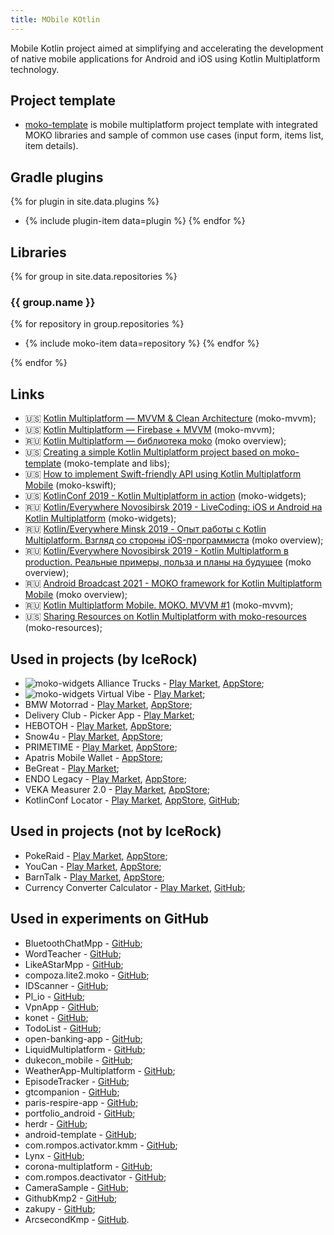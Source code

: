 ```yaml
---
title: MObile KOtlin
---
```

Mobile Kotlin project aimed at simplifying and accelerating the development of native mobile applications for Android and iOS using Kotlin Multiplatform technology.

## Project template
* [moko-template](https://github.com/icerockdev/moko-template) is mobile multiplatform project template with integrated MOKO libraries and sample of common use cases (input form, items list, item details).

## Gradle plugins
{% for plugin in site.data.plugins %}
* {% include plugin-item data=plugin %}
{% endfor %}

## Libraries
{% for group in site.data.repositories %}
### {{ group.name }}

{% for repository in group.repositories %}
* {% include moko-item data=repository %}
{% endfor %}

{% endfor %}

## Links
- 🇺🇸 [Kotlin Multiplatform — MVVM & Clean Architecture](https://proandroiddev.com/kotlin-multiplatform-mvvm-clean-architecture-f20b99f90b95) (moko-mvvm);
- 🇺🇸 [Kotlin Multiplatform — Firebase + MVVM](https://proandroiddev.com/kotlin-multiplatform-firebase-mvvm-4cdcddd98893) (moko-mvvm);
- 🇷🇺 [Kotlin Multiplatform — библиотека moko](https://tetraquark.ru/archives/511) (moko overview);
- 🇺🇸 [Creating a simple Kotlin Multiplatform project based on moko-template](https://medium.com/icerock/creating-a-simple-kotlin-multiplatform-project-based-on-moko-template-2dd87d020bbd) (moko-template and libs);
- 🇺🇸 [How to implement Swift-friendly API using Kotlin Multiplatform Mobile](https://icerockdev.com/blog/kotlin-multiplatform/2021-08-09-swift-friendly-API/) (moko-kswift);
- 🇺🇸 [KotlinConf 2019 - Kotlin Multiplatform in action](https://www.youtube.com/watch?v=IKYsX6nBcsw) (moko-widgets);
- 🇷🇺 [Kotlin/Everywhere Novosibirsk 2019 - LiveCoding: iOS и Android на Kotlin Multiplatform](https://www.youtube.com/watch?v=r07X_5ICDPk) (moko-widgets);
- 🇷🇺 [Kotlin/Everywhere Minsk 2019 - Опыт работы с Kotlin Multiplatform. Взгляд со стороны iOS-программиста](https://www.youtube.com/watch?v=h9ioWnSlUJc) (moko overview);
- 🇷🇺 [Kotlin/Everywhere Novosibirsk 2019 - Kotlin Multiplatform в production. Реальные примеры, польза и планы на будущее](https://www.youtube.com/watch?v=zzWa_trZvdg) (moko overview);
- 🇷🇺 [Android Broadcast 2021 - MOKO framework for Kotlin Multiplatform Mobile](https://youtu.be/-JjQJG-xkRE) (moko overview);
- 🇷🇺 [Kotlin Multiplatform Mobile. MOKO. MVVM #1](https://www.youtube.com/watch?v=qe8FcIQEmyA) (moko-mvvm);
- 🇺🇸 [Sharing Resources on Kotlin Multiplatform with moko-resources](https://www.linkedin.com/pulse/sharing-resources-kotlin-multiplatform-moko-resources-isuru-rajapakse/) (moko-resources);

## Used in projects (by IceRock)
* ![moko-widgets](https://img.shields.io/badge/-moko--widgets-green) Alliance Trucks - [Play Market](https://play.google.com/store/apps/details?id=com.alliancetrucks.app), [AppStore](https://apps.apple.com/ru/app/alliancetrucks/id1500907708);
* ![moko-widgets](https://img.shields.io/badge/-moko--widgets-green) Virtual Vibe - [Play Market](https://play.google.com/store/apps/details?id=be.virtualvi);
* BMW Motorrad - [Play Market](https://play.google.com/store/apps/details?id=io.smartdriving.bmwmoto), [AppStore](https://apps.apple.com/us/app/id1492857555);
* Delivery Club - Picker App - [Play Market](https://play.google.com/store/apps/details?id=com.deliveryclub.stock);
* НЕВОТОН - [Play Market](https://play.google.com/store/apps/details?id=com.nevoton.app), [AppStore](https://apps.apple.com/ru/app/%D0%BD%D0%B5%D0%B2%D0%BE%D1%82%D0%BE%D0%BD-%D0%B0%D0%B2%D1%82%D0%BE%D0%BC%D0%B0%D1%82%D0%B8%D0%BA%D0%B0/id1409537985#?platform=iphone);
* Snow4u - [Play Market](https://play.google.com/store/apps/details?id=com.snow4unet.snowtinder), [AppStore](https://apps.apple.com/ru/app/snow4u/id1546814178);
* PRIMETIME - [Play Market](https://play.google.com/store/apps/details?id=ru.primetime), [AppStore](https://apps.apple.com/us/app/primetime-delivery/id1471500882?l=ru&ls=1);
* Apatris Mobile Wallet - [AppStore](https://apps.apple.com/us/app/apatris-mobile-wallet/id1454765749);
* BeGreat - [Play Market](https://play.google.com/store/apps/details?id=ru.begreatapp);
* ENDO Legacy - [Play Market](https://play.google.com/store/apps/details?id=im.endo.legacy), [AppStore](https://apps.apple.com/us/app/endo-legacy/id1435147480);
* VEKA Measurer 2.0 - [Play Market](https://play.google.com/store/apps/details?id=com.veka.windowmeasurer.new), [AppStore](https://apps.apple.com/ru/app/%D0%B7%D0%B0%D0%BC%D0%B5%D1%80%D1%89%D0%B8%D0%BA-%D0%BE%D0%BA%D0%BE%D0%BD-2-0/id1455318730);
* KotlinConf Locator - [Play Market](https://play.google.com/store/apps/details?id=org.jetbrains.kotlin.locator), [AppStore](https://apps.apple.com/us/app/kotlinconf-locator/id1487944666), [GitHub](https://github.com/JetBrains/KotlinFinder);

## Used in projects (not by IceRock)
* PokeRaid - [Play Market](https://play.google.com/store/apps/details?id=me.pokeraid), [AppStore](https://apps.apple.com/us/app/pokeraid-raid-from-home/id1507659524);
* YouCan - [Play Market](https://play.google.com/store/apps/details?id=mksm.youcan), [AppStore](https://apps.apple.com/ru/app/%D0%BC%D0%B5%D0%B4%D0%B8%D1%82%D0%B0%D1%86%D0%B8%D1%8F-%D1%81%D0%BD%D0%B0-youcan/id1499982716);
* BarnTalk - [Play Market](https://play.google.com/store/apps/details?id=com.barntalk), [AppStore](https://apps.apple.com/us/app/barntalk/id1520342639);
* Currency Converter Calculator - [Play Market](https://play.google.com/store/apps/details?id=mustafaozhan.github.com.mycurrencies), [GitHub](https://github.com/CurrencyConverterCalculator/CCC);

## Used in experiments on GitHub
* BluetoothChatMpp - [GitHub](https://github.com/Tetraquark/BluetoothChatMpp);
* WordTeacher - [GitHub](https://github.com/soniccat/WordTeacher);
* LikeAStarMpp - [GitHub](https://github.com/Jaime97/LikeAStarMpp);
* compoza.lite2.moko - [GitHub](https://github.com/Diy2210/compoza.lite2.moko);
* IDScanner - [GitHub](https://github.com/Diy2210/IDScanner);
* Pl_io - [GitHub](https://github.com/alekseevvv/Pl_io);
* VpnApp - [GitHub](https://github.com/Merseyside/VpnApp);
* konet - [GitHub](https://github.com/eduayuso/konet);
* TodoList - [GitHub](https://github.com/TinNova/TodoList);
* open-banking-app - [GitHub](https://github.com/openMF/open-banking-app);
* LiquidMultiplatform - [GitHub](https://github.com/tSquaredd/LiquidMultiplatform);
* dukecon_mobile - [GitHub](https://github.com/dukecon/dukecon_mobile);
* WeatherApp-Multiplatform - [GitHub](https://github.com/RandhirGupta/WeatherApp-Multiplatform);
* EpisodeTracker - [GitHub](https://github.com/y-polek/EpisodeTracker);
* gtcompanion - [GitHub](https://github.com/thumbcat-io/gtcompanion);
* paris-respire-app - [GitHub](https://github.com/alan-camilo/paris-respire-app);
* portfolio_android - [GitHub](https://github.com/MrTheGood/portfolio_android);
* herdr - [GitHub](https://github.com/f8full/herdr);
* android-template - [GitHub](https://github.com/Merseyside/android-template);
* com.rompos.activator.kmm - [GitHub](https://github.com/Diy2210/com.rompos.activator.kmm);
* Lynx - [GitHub](https://github.com/DoubleSymmetry/lynx);
* corona-multiplatform - [GitHub](https://github.com/egeniq/corona-multiplatform);
* com.rompos.deactivator - [GitHub](https://github.com/Diy2210/com.rompos.deactivator);
* CameraSample - [GitHub](https://github.com/Jaime97/CameraSample);
* GithubKmp2 - [GitHub](https://github.com/EmanEraky/GithubKmp2);
* zakupy - [GitHub](https://github.com/YokiToki/zakupy);
* ArcsecondKmp - [GitHub](https://github.com/Tetraquark/ArcsecondKmp).
